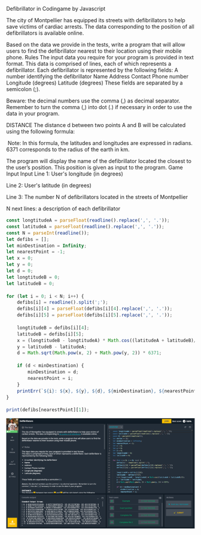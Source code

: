 Defibrillator in Codingame by Javascript

The city of Montpellier has equipped its streets with defibrillators to help save victims of cardiac arrests. The data corresponding to the position of all defibrillators is available online.

Based on the data we provide in the tests, write a program that will allow users to find the defibrillator nearest to their location using their mobile phone.
 	Rules
The input data you require for your program is provided in text format.
This data is comprised of lines, each of which represents a defibrillator. Each defibrillator is represented by the following fields:
A number identifying the defibrillator
Name
Address
Contact Phone number
Longitude (degrees)
Latitude (degrees)
These fields are separated by a semicolon (;).

Beware: the decimal numbers use the comma (,) as decimal separator. Remember to turn the comma (,) into dot (.) if necessary in order to use the data in your program.
 
DISTANCE
The distance d between two points A and B will be calculated using the following formula:


​
Note: In this formula, the latitudes and longitudes are expressed in radians. 6371 corresponds to the radius of the earth in km.

The program will display the name of the defibrillator located the closest to the user’s position. This position is given as input to the program.
 	Game Input
Input
Line 1: User's longitude (in degrees)

Line 2: User's latitude (in degrees)

Line 3: The number N of defibrillators located in the streets of Montpellier

N next lines: a description of each defibrillator


```.js
const longtitudeA = parseFloat(readline().replace(',', '.'));
const latitudeA = parseFloat(readline().replace(',', '.'));
const N = parseInt(readline());
let defibs = [];
let minDestination = Infinity;
let nearestPoint = -1;
let x = 0;
let y = 0;
let d = 0;
let longtitudeB = 0;
let latitudeB = 0;

for (let i = 0; i < N; i++) {
    defibs[i] = readline().split(';');
    defibs[i][4] = parseFloat(defibs[i][4].replace(',', '.'));
    defibs[i][5] = parseFloat(defibs[i][5].replace(',', '.'));
    
    longtitudeB = defibs[i][4];
    latitudeB = defibs[i][5];
    x = (longtitudeB - longtitudeA) * Math.cos((latitudeA + latitudeB)/2);
    y = latitudeB - latitudeA;
    d = Math.sqrt(Math.pow(x, 2) + Math.pow(y, 2)) * 6371;
    
    if (d < minDestination) {
        minDestination = d;
        nearestPoint = i;
    }
    printErr(`${i}: ${x}, ${y}, ${d}, ${minDestination}, ${nearestPoint}`);
}

print(defibs[nearestPoint][1]);
```
![defribillator](Defibrillators.png)
